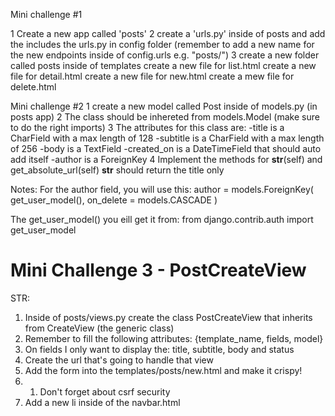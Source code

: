 Mini challenge #1

1 Create a new app called 'posts'
2 create a 'urls.py' inside of posts and add the includes the urls.py in config folder (remember to add a new name for the new endpoints inside of config.urls e.g. "posts/")
3 create a new folder called posts inside of templates
    create a new file for list.html
    create a new file for detail.html
    create a new file for new.html
    create a mew file for delete.html


Mini challenge #2
1 create a new model called Post inside of models.py (in posts app)
2 The class should be inhereted from models.Model (make sure to do the right imports)
3 The attributes for this class are:
    -title is a CharField with a max length of 128
    -subtitle is a CharField with a max length of 256
    -body is a TextField
    -created_on is a DateTimeField that should auto add itself
    -author is a ForeignKey
4 Implement the methods for __str__(self) and get_absolute_url(self)
    __str__ should return the title only

Notes:
For the author field, you will use this:
author = models.ForeignKey(
    get_user_model(),
    on_delete = models.CASCADE
)


The get_user_model() you eill get it from: from django.contrib.auth import get_user_model


# Mini Challenge 3 - PostCreateView
STR:
1. Inside of posts/views.py create the class PostCreateView that inherits from CreateView (the generic class)
2. Remember to fill the following attributes: {template_name, fields, model}
3. On fields I only want to display the: title, subtitle, body and status
4. Create the url that's going to handle that view
5. Add the form into the templates/posts/new.html and make it crispy!
5. 1. Don't forget about csrf security
6. Add a new li inside of the navbar.html

